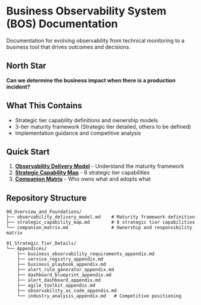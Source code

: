# Business Observability System (BOS) Documentation

Documentation for evolving observability from technical monitoring to a business tool that drives outcomes and decisions.

## North Star
**Can we determine the business impact when there is a production incident?**

## What This Contains
- Strategic tier capability definitions and ownership models
- 3-tier maturity framework (Strategic tier detailed, others to be defined)
- Implementation guidance and competitive analysis

## Quick Start
1. **[Observability Delivery Model](00_Overview_and_Foundations/observability_delivery_model.md)** - Understand the maturity framework
2. **[Strategic Capability Map](00_Overview_and_Foundations/strategic_capability_map.md)** - 8 strategic tier capabilities  
3. **[Companion Matrix](00_Overview_and_Foundations/companion_matrix.md)** - Who owns what and adopts what

## Repository Structure
```
00_Overview_and_Foundations/
├── observability_delivery_model.md    # Maturity framework definition
├── strategic_capability_map.md        # 8 strategic tier capabilities
└── companion_matrix.md                # Ownership and responsibility matrix

01_Strategic_Tier_Details/
└── Appendices/
    ├── business_observability_requirements_appendix.md
    ├── service_registry_appendix.md
    ├── business_playbook_appendix.md
    ├── alert_rule_generator_appendix.md
    ├── dashboard_blueprint_appendix.md
    ├── alert_dashboard_appendix.md
    ├── agile_toolkit_appendix.md
    ├── observability_as_code_appendix.md
    └── industry_analysis_appendix.md   # Competitive positioning
```
